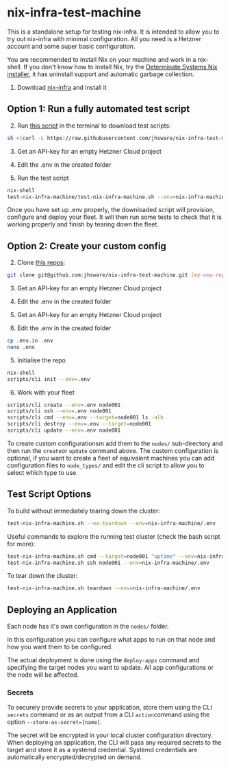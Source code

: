 # nix-infra-test-machine
This is a standalone setup for testing nix-infra. It is intended to allow you to try out nix-infra with minimal configuration. All you need is a Hetzner account and some super basic configuration.

You are recommended to install Nix on your machine and work in a nix-shell. If you don't know how to install Nix, try the [Determinate Systems Nix installer](https://github.com/DeterminateSystems/nix-installer), it has uninstall support and automatic garbage collection.

1. Download [nix-infra](https://github.com/jhsware/nix-infra/releases) and install it

## Option 1: Run a fully automated test script

2. Run [this script](https://github.com/jhsware/nix-infra-test-machine/blob/main/scripts/get-test.sh) in the terminal to download test scripts:

```sh
sh <(curl -L https://raw.githubusercontent.com/jhsware/nix-infra-test-machine/refs/heads/main/scripts/get-test.sh)
```
3. Get an API-key for an empty Hetzner Cloud project

4. Edit the .env in the created folder

5. Run the test script

```sh
nix-shell
test-nix-infra-machine/test-nix-infra-machine.sh --env=nix-infra-machine/.env
```

Once you have set up .env properly, the downloaded script will provision, configure and deploy your fleet. It will then run some tests to check that it is working properly and finish by tearing down the fleet.

## Option 2: Create your custom config

2. Clone [this repos](https://github.com/jhsware/nix-infra-test-machine):

```sh
git clone git@github.com:jhsware/nix-infra-test-machine.git [my-new-repo]
```

3. Get an API-key for an empty Hetzner Cloud project

4. Edit the .env in the created folder

3. Get an API-key for an empty Hetzner Cloud project

4. Edit the .env in the created folder

```sh
cp .env.in .env
nano .env
```

5. Initialise the repo

```sh
nix-shell
scripts/cli init --env=.env
```

6. Work with your fleet

```sh
scripts/cli create --env=.env node001
scripts/cli ssh --env=.env node001
scripts/cli cmd --env=.env --target=node001 ls -alh
scripts/cli destroy --env=.env --target=node001
scripts/cli update --env=.env node001
```

To create custom configurationsm add them to the `nodes/` sub-directory and then run the `create`or `update` command above. The custom configuration is optional, if you want to create a fleet of equivalent machines you can add configuration files to `node_types/` and edit the cli script to allow you to select which type to use.

## Test Script Options

To build without immediately tearing down the cluster:

```sh
test-nix-infra-machine.sh --no-teardown --env=nix-infra-machine/.env
```

Useful commands to explore the running test cluster (check the bash script for more):

```sh
test-nix-infra-machine.sh cmd --target=node001 "uptime" --env=nix-infra-machine/.env
test-nix-infra-machine.sh ssh node001 --env=nix-infra-machine/.env
```

To tear down the cluster:

```sh
test-nix-infra-machine.sh teardown --env=nix-infra-machine/.env
```

## Deploying an Application
Each node has it's own configuration in the `nodes/` folder.

In this configuration you can configure what apps to run on that node and how you want them to be configured.

The actual deployment is done using the `deploy-apps` command and specifying the target nodes you want to update. All app configurations or the node will be affected.

### Secrets
To securely provide secrets to your application, store them using the CLI `secrets` command or as an output from a CLI `action`command using the option `--store-as-secret=[name]`.

The secret will be encrypted in your local cluster configuration directory. When deploying an application, the CLI will pass any required secrets to the target and store it as a systemd credential. Systemd credentials are automatically encrypted/decrypted on demand.
